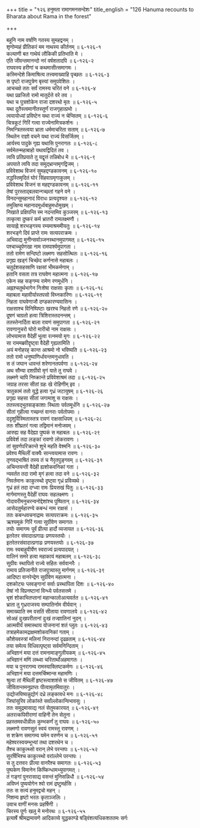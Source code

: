 +++
title = "१२६ हनुमता रामागमनसन्देशः"
title_english = "126 Hanuma recounts to Bharata about Rama in the forest"

+++
<div class="audioEmbed"  caption="श्रीराम-हरिसीताराममूर्ति-घनपाठिभ्यां वचनम्" src="https://archive.org/download/Ramayana-recitation-Sriram-harisItArAmamUrti-Ghanapaati-v2/Kanda_6/Kanda_6_YK-126-Hanuma_recounts_to_Bharata_about_Rama_in_the_forest_0.mp3"></div>

बहूनि नाम वर्षाणि गतस्य सुमहद्वनम् ।  
शृणोम्यहं प्रीतिकरं मम नाथस्य कीर्तनम् ॥ ६-१२६-१  
कल्याणी बत गाथेयं लौकिकी प्रतिभाति मे ।  
एति जीवन्तमानन्दो नरं वर्षशतादपि ॥ ६-१२६-२  
राघवस्य हरीणां च कथमासीत्समागमः ।  
कस्मिन्देशे किमाश्रित्य तत्त्वमाख्याहि पृच्छतः ॥ ६-१२६-३  
स पृष्टो राजपुत्रेण बृस्यां समुपवेशितः ।  
आचचक्षे ततः सर्वं रामस्य चरितं वने ॥ ६-१२६-४  
यथा प्रव्रजितो रामो मातुर्दत्ते वरे तव ।  
यथा च पुत्रशोकेन राजा दशरथो मृतः ॥ ६-१२६-५  
यथा दूतैस्त्वमानीतस्तूर्णं राजगृहात्प्रभो ।  
त्वयायोध्यां प्रविष्टेन यथा राज्यं न चेप्सितम् ॥ ६-१२६-६  
चित्रकूटं गिरिं गत्वा राज्येनामित्रकर्शनः ।  
निमन्त्रितस्त्वया भ्राता धर्ममाचरिता सताम् ॥ ६-१२६-७  
स्थितेन राज्ञो वचने यथा राज्यं विसर्जितम् ।  
आर्यस्य पादुके गृह्य यथासि पुनरागतः ॥ ६-१२६-८  
सर्वमेतन्महाबाहो यथावद्विदितं तव ।  
त्वयि प्रतिप्रयाते तु यद्वृत्तं तन्निबोध मे ॥ ६-१२६-९  
अपयाते त्वयि तदा समुद्भ्रान्तमृगद्विजम् ।  
प्रविवेशाथ विजनं सुमहद्दण्डकावनम् ॥ ६-१२६-१०  
तद्धस्तिमृदितं घोरं सिंहवाग्रमृगाकुलम् ।  
प्रविवेशाथ विजनं स महद्दण्डकावनम् ॥ ६-१२६-११  
तेषां पुरस्ताद्बलवान्गच्छतां गहने वने ।  
विनदन्सुमहानादं विराधः प्रत्यदृश्यत ॥ ६-१२६-१२  
तमुत्क्षिप्य महानादमूर्ध्वबाहुमधोमुखम् ।  
निखाते प्रक्षिपन्ति स्म नदन्तमिव कुञ्जरम् ॥ ६-१२६-१३  
तत्कृत्वा दुष्करं कर्म भ्रातरौ रामलक्ष्मणौ ।  
सायाह्ने शरभङ्गस्य रम्यमाश्रममीयतुः ॥ ६-१२६-१४  
शरभङ्गे दिवं प्राप्ते रामः सत्यपराक्रमः ।  
अभिवाद्य मुनीन्सर्वाञ्जनस्थानमुपागमत् ॥ ६-१२६-१५  
पश्चाच्चूर्पणखा नाम रामपार्श्वमुपागता ।  
ततो रामेण सन्दिष्टो लक्ष्मणः सहसोत्थितः ॥ ६-१२६-१६  
प्रगृह्य खड्गं चिच्छेद कर्णनासे महाबलः ।  
चतुर्दशसहस्राणि रक्षसां भीमकर्मणाम् ।  
हतानि वसता तत्र राघवेण महात्मना ॥ ६-१२६-१७  
एकेन सह सङ्गम्य रामेण रणमूर्धनि ।  
अह्नश्चतुर्थभागेन निःशेषा राक्षसाः कृताः ॥ ६-१२६-१८  
महाबला महावीर्यास्तपसो विघ्नकारिणः ॥ ६-१२६-१९  
निहता राघवेणाजौ दण्डकारण्यवासिनः ।  
राक्षसाश्च विनिष्पिष्टाः खरश्च निहतो रणे ॥ ६-१२६-२०  
दूषणं चाग्रतो हत्वा त्रिशिरास्तदनन्तम् ।  
ततस्तेनार्दिता बाला रावणं समुपागता ॥ ६-१२६-२१  
रावणानुचरो घोरो मारीचो नाम राक्षसः ।  
लोभयामास वैदेहीं भूत्वा रत्नमयो मृगः ॥ ६-१२६-२२  
सा राममब्रवीद्दृष्ट्वा वैदेही गृह्यतामिति ।  
अयं मनोहरह् कान्त आश्रमो नो भविष्यति ॥ ६-१२६-२३  
ततो रामो धनुष्पाणिर्धावन्तमनुधावति ।  
स तं जघान धावन्तं शरेणानतपर्वणा ॥ ६-१२६-२४  
अथ सौम्या दशग्रीवो मृगं याते तु राघवे ।  
लक्ष्मणे चापि निष्क्रान्ते प्रविवेशाश्रमं तदा ॥ ६-१२६-२५  
जग्राह तरसा सीतां ग्रहः खे रोहिणीम् इव ।  
त्रातुकामं ततो युद्धे हत्वा गृध्रं जटायुषम् ॥ ६-१२६-२६  
प्रगृह्य सहसा सीतां जगामाशु स राक्षसः ।  
ततस्त्वद्भुतसङ्काशाः स्थिताः पर्वतमूर्धनि ॥ ६-१२६-२७  
सीतां गृहीत्वा गच्छन्तं वानराः पर्वतोपमाः ।  
ददृशुर्विस्मितास्तत्र रावणं राक्षसाधिपम् ॥ ६-१२६-२८  
ततः शीघ्रतरं गत्वा तद्विमानं मनोजवम् ।  
आरुह्य सह वैदेह्या पुष्पकं स महाबलः ॥ ६-१२६-२९  
प्रविवेर्श तदा लङ्कां रावणो लोकरावणः ।  
तां सुवर्णपरिक्रान्ते शुभे महति वेश्मनि ॥ ६-१२६-३०  
प्रवेश्य मैथिलीं वाक्यैः सान्त्वयामास रावणः ।  
तृणवद्भाषितं तस्य तं च नैरृतपुङ्गवम् ॥ ६-१२६-३१  
अचिन्तयन्ती वैदेही ह्यशोकवनिकां गता ।  
न्यवर्तत तदा रामो मृगं हत्वा तदा वने ॥ ६-१२६-३२  
निवर्तमानः काकुत्स्थो दृष्ट्वा गृध्रं प्रविव्यथे ।  
गृध्रं हतं तदा दग्ध्वा रामः प्रियसखं पितुः ॥ ६-१२६-३३  
मार्गमाणस्तु वैदेहीं राघवः सहलक्ष्मणः ।  
गोदावरीमनुचरन्वनोद्देशांश्च पुष्पितान् ॥ ६-१२६-३४  
आसेदतुर्महारण्ये कबन्धं नाम राक्षसं ।  
ततः कबन्धवचनाद्रामः सत्यपराक्रमः ॥ ६-१२६-३५  
ऋश्यमूकं गिरिं गत्वा सुग्रीवेण समागतः ।  
तयोः समागमः पूर्वं प्रीत्या हार्दो व्यजायत ॥ ६-१२६-३६  
इतरेतर संवादात्प्रगाढः प्रणयस्तयोः ।  
इतरेतरसंवादात्प्रगाढः प्रणयस्तयोः ॥ ६-१२६-३७  
रामः स्वबाहुवीर्येण स्वराज्यं प्रत्यपादयत् ।  
वालिनं समरे हत्वा महाकायं महाबलम् ॥ ६-१२६-३८  
सुग्रीवः स्थापितो राज्ये सहितः सर्ववानरैः ।  
रामाय प्रतिजानीते राजपुत्र्यास्तु मार्गणम् ॥ ६-१२६-३९  
आदिष्टा वानरेन्द्रेण सुग्रीवेण महात्मना ।  
दशकोट्यः प्लवङ्गानां सर्वाः प्रस्थापिता दिशः ॥ ६-१२६-४०  
तेषां नो विप्रनष्टानां विन्ध्ये पर्वतसत्तमे ।  
भृशं शोकाभितप्तानां महान्कालोअत्यवर्तत ॥ ६-१२६-४१  
भ्राता तु गृध्रराजस्य सम्पातिर्नाम वीर्यवान् ।  
समाख्याति स्म वसतिं सीताया रावणालये ॥ ६-१२६-४२  
सोअहं दुःखपरीतानां दुःखं तज्ज्ञातिनां नुदन् ।  
आत्मवीर्यं समास्थाय योजनानां शतं प्लुतः ॥ ६-१२६-४३  
तत्राहमेकामद्राक्षमशोकवनिकां गताम् ।  
कौशेयवस्त्रां मलिनां निरानन्दां दृढव्रताम् ॥ ६-१२६-४४  
तया समेत्य विधिवत्पृष्ट्वा सर्वमनिन्दिताम् ।  
अभिज्ञानं मया दत्तं रामनामाङ्गुलीयकम् ॥ ६-१२६-४५  
अभिज्ञानं मणिं लब्ध्वा चरितार्थोअहमागतः ।  
मया च पुनरागम्य रामस्याक्लिष्टकर्मणः ॥ ६-१२६-४६  
अभिज्ञानं मया दत्तमर्चिष्मान्स महामणिः ।  
श्रुत्वा तां मैथिलीं हृष्टस्त्वाशशंसे स जीवितम् ॥ ६-१२६-४७  
जीवितान्तमनुप्राप्तः पीत्वामृतमिवातुरः ।  
उद्योजयिष्यन्नुद्योगं दध्रे लङ्कावधे मनः ॥ ६-१२६-४८  
जिघांसुरिव लोकांस्ते सर्वांल्लोकान्विभावसुः ।  
ततः समुद्रमासाद्य नलं सेतुमकारयत् ॥ ६-१२६-४९  
अतरत्कपिवीराणां वाहिनी तेन सेतुना ।  
प्रहस्तमवधीन्नीलः कुम्भकर्णं तु राघवः ॥ ६-१२६-५०  
लक्ष्मणो रावणसुतं स्वयं रामस्तु रावणम् ।  
स शक्रेण समागम्य यमेन वरुणेन च ॥ ६-१२६-५१  
महेश्वरस्वयम्भूभ्यां तथा दशरथेन च ।  
तैश्च काकुत्थ्सो वरान् लेभे परन्तपः ॥ ६-१२६-५२  
सुरर्षिभिश्च काकुत्स्थो वरांल्लेभे परन्तपः ।  
स तु दत्तवरः प्रीत्या वानरैश्च समागतः ॥ ६-१२६-५३  
पुष्पकेण विमानेन किष्किन्धामभ्युपागमत् ।  
तं गङ्गां पुनरासाद्य वसन्तं मुनिसन्निधौ ॥ ६-१२६-५४  
अविघ्नं पुष्ययोगेन श्वो रामं द्रष्टुमर्हसि ।  
ततः स सत्यं हनुमद्वचो महन् ।  
निशम्य हृष्टो भरतः कृताञ्जलिः ।  
उवाच वाणीं मनसः प्रहर्षिणी ।  
चिरस्य पूर्णः खलु मे मनोरथः ॥ ६-१२६-५५  
इत्यार्षे श्रीमद्रामायणे आदिकाव्ये युद्धकाण्डे षड्विंशत्यधिकशततमः सर्गः